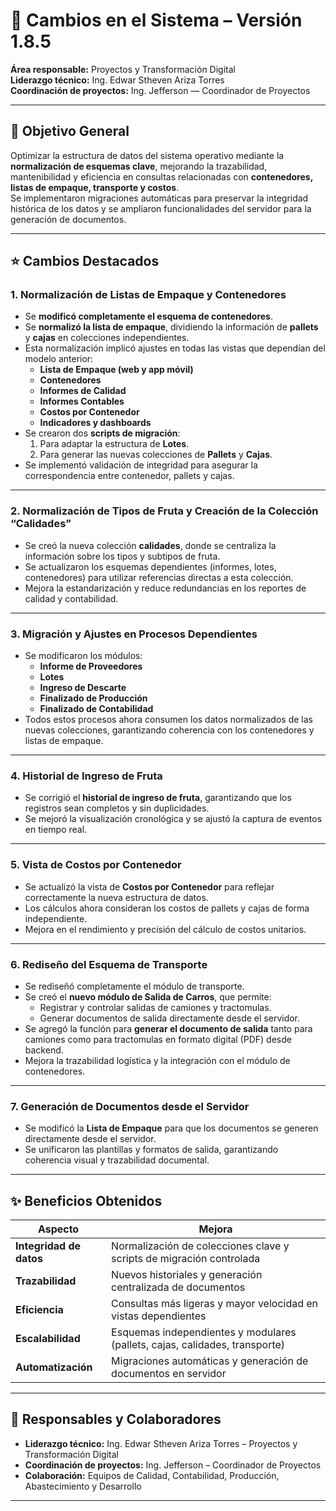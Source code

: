 # 🚀 Cambios en el Sistema – Versión 1.8.5

**Área responsable:** Proyectos y Transformación Digital  
**Liderazgo técnico:** Ing. Edwar Stheven Ariza Torres  
**Coordinación de proyectos:** Ing. Jefferson — Coordinador de Proyectos  

---

## 🎯 Objetivo General

Optimizar la estructura de datos del sistema operativo mediante la **normalización de esquemas clave**, mejorando la trazabilidad, mantenibilidad y eficiencia en consultas relacionadas con **contenedores, listas de empaque, transporte y costos**.  
Se implementaron migraciones automáticas para preservar la integridad histórica de los datos y se ampliaron funcionalidades del servidor para la generación de documentos.

---

## ⭐ Cambios Destacados

### 1. Normalización de Listas de Empaque y Contenedores
- Se **modificó completamente el esquema de contenedores**.  
- Se **normalizó la lista de empaque**, dividiendo la información de **pallets** y **cajas** en colecciones independientes.  
- Esta normalización implicó ajustes en todas las vistas que dependían del modelo anterior:
  - **Lista de Empaque (web y app móvil)**
  - **Contenedores**
  - **Informes de Calidad**
  - **Informes Contables**
  - **Costos por Contenedor**
  - **Indicadores y dashboards**
- Se crearon dos **scripts de migración**:
  1. Para adaptar la estructura de **Lotes**.
  2. Para generar las nuevas colecciones de **Pallets** y **Cajas**.
- Se implementó validación de integridad para asegurar la correspondencia entre contenedor, pallets y cajas.

---

### 2. Normalización de Tipos de Fruta y Creación de la Colección “Calidades”
- Se creó la nueva colección **calidades**, donde se centraliza la información sobre los tipos y subtipos de fruta.  
- Se actualizaron los esquemas dependientes (informes, lotes, contenedores) para utilizar referencias directas a esta colección.  
- Mejora la estandarización y reduce redundancias en los reportes de calidad y contabilidad.

---

### 3. Migración y Ajustes en Procesos Dependientes
- Se modificaron los módulos:
  - **Informe de Proveedores**
  - **Lotes**
  - **Ingreso de Descarte**
  - **Finalizado de Producción**
  - **Finalizado de Contabilidad**
- Todos estos procesos ahora consumen los datos normalizados de las nuevas colecciones, garantizando coherencia con los contenedores y listas de empaque.

---

### 4. Historial de Ingreso de Fruta
- Se corrigió el **historial de ingreso de fruta**, garantizando que los registros sean completos y sin duplicidades.  
- Se mejoró la visualización cronológica y se ajustó la captura de eventos en tiempo real.

---

### 5. Vista de Costos por Contenedor
- Se actualizó la vista de **Costos por Contenedor** para reflejar correctamente la nueva estructura de datos.  
- Los cálculos ahora consideran los costos de pallets y cajas de forma independiente.  
- Mejora en el rendimiento y precisión del cálculo de costos unitarios.

---

### 6. Rediseño del Esquema de Transporte
- Se rediseñó completamente el módulo de transporte.  
- Se creó el **nuevo módulo de Salida de Carros**, que permite:
  - Registrar y controlar salidas de camiones y tractomulas.  
  - Generar documentos de salida directamente desde el servidor.  
- Se agregó la función para **generar el documento de salida** tanto para camiones como para tractomulas en formato digital (PDF) desde backend.  
- Mejora la trazabilidad logística y la integración con el módulo de contenedores.

---

### 7. Generación de Documentos desde el Servidor
- Se modificó la **Lista de Empaque** para que los documentos se generen directamente desde el servidor.  
- Se unificaron las plantillas y formatos de salida, garantizando coherencia visual y trazabilidad documental.

---

## ✨ Beneficios Obtenidos

| Aspecto | Mejora |
|----------|--------|
| **Integridad de datos** | Normalización de colecciones clave y scripts de migración controlada |
| **Trazabilidad** | Nuevos historiales y generación centralizada de documentos |
| **Eficiencia** | Consultas más ligeras y mayor velocidad en vistas dependientes |
| **Escalabilidad** | Esquemas independientes y modulares (pallets, cajas, calidades, transporte) |
| **Automatización** | Migraciones automáticas y generación de documentos en servidor |

---

## 👥 Responsables y Colaboradores

- **Liderazgo técnico:** Ing. Edwar Stheven Ariza Torres – Proyectos y Transformación Digital  
- **Coordinación de proyectos:** Ing. Jefferson – Coordinador de Proyectos  
- **Colaboración:** Equipos de Calidad, Contabilidad, Producción, Abastecimiento y Desarrollo  

---
